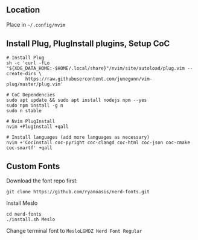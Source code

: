 ## Location
Place in `~/.config/nvim`

## Install Plug, PlugInstall plugins, Setup CoC
```
# Install Plug
sh -c 'curl -fLo "${XDG_DATA_HOME:-$HOME/.local/share}"/nvim/site/autoload/plug.vim --create-dirs \
       https://raw.githubusercontent.com/junegunn/vim-plug/master/plug.vim'

# CoC Dependencies
sudo apt update && sudo apt install nodejs npm --yes
sudo npm install -g n
sudo n stable

# Nvim PlugInstall
nvim +PlugInstall +qall

# Install languages (add more languages as necessary)
nvim +'CocInstall coc-pyright coc-clangd coc-html coc-json coc-cmake coc-smartf' +qall
```

## Custom Fonts
Download the font repo first:
```
git clone https://github.com/ryanoasis/nerd-fonts.git
```

Install Meslo
```
cd nerd-fonts
./install.sh Meslo
```

Change terminal font to `MesloLGMDZ Nerd Font Regular`
